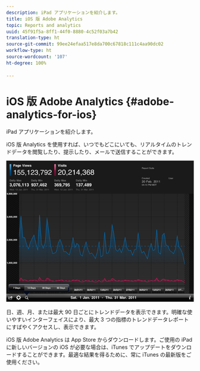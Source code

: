 ```yaml
---
description: iPad アプリケーションを紹介します。
title: iOS 版 Adobe Analytics
topic: Reports and analytics
uuid: 45f91f5a-8ff1-44f0-8880-4c52f03a7b42
translation-type: ht
source-git-commit: 99ee24efaa517e8da700c67818c111c4aa90dc02
workflow-type: ht
source-wordcount: '107'
ht-degree: 100%

---
```



# iOS 版 Adobe Analytics {#adobe-analytics-for-ios}

iPad アプリケーションを紹介します。

iOS 版 Analytics を使用すれば、いつでもどこにいても、リアルタイムのトレンドデータを閲覧したり、提示したり、メールで送信することができます。

![](assets/ipad.png)

日、週、月、または最大 90 日ごとにトレンドデータを表示できます。明確な使いやすいインターフェイスにより、最大 3 つの指標のトレンドデータレポートにすばやくアクセスし、表示できます。

iOS 版 Adobe Analytics は App Store からダウンロードします。ご使用の iPad に新しいバージョンの iOS が必要な場合は、iTunes でアップデートをダウンロードすることができます。最適な結果を得るために、常に iTunes の最新版をご使用ください。
